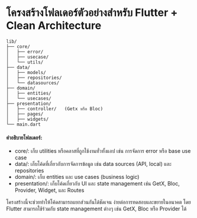 # โครงสร้างโฟลเดอร์ตัวอย่างสำหรับ Flutter + Clean Architecture

```
lib/
├── core/
│   ├── error/
│   ├── usecase/
│   └── utils/
├── data/
│   ├── models/
│   ├── repositories/
│   └── datasources/
├── domain/
│   ├── entities/
│   └── usecases/
├── presentation/
│   ├── controller/   (Getx หรือ Bloc)
│   ├── pages/
│   ├── widgets/
└── main.dart
```

#### คำอธิบายโฟลเดอร์:
- core/: เก็บ utilities หรือคลาสที่ถูกใช้งานทั่วทั้งแอป เช่น การจัดการ error หรือ base use case
- data/: เก็บโค้ดที่เกี่ยวกับการจัดการข้อมูล เช่น data sources (API, local) และ repositories
- domain/: เก็บ entities และ use cases (business logic)
- presentation/: เก็บโค้ดเกี่ยวกับ UI และ state management เช่น GetX, Bloc, Provider, Widget, และ Routes

โครงสร้างนี้จะช่วยทำให้โค้ดสามารถแยกส่วนกันได้ชัดเจน ง่ายต่อการทดสอบและขยายในอนาคต โดย Flutter สามารถใช้ร่วมกับ state management ต่างๆ เช่น GetX, Bloc หรือ Provider ได้